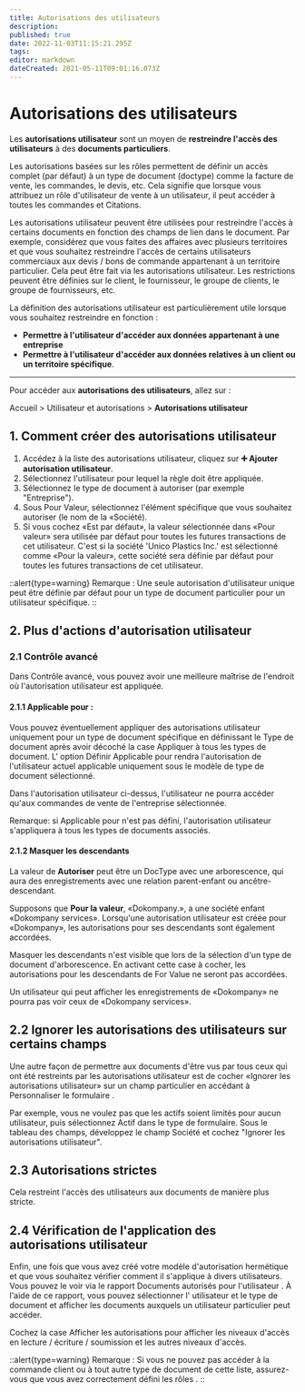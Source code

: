 ```yaml
---
title: Autorisations des utilisateurs
description: 
published: true
date: 2022-11-03T11:15:21.295Z
tags: 
editor: markdown
dateCreated: 2021-05-11T09:01:16.073Z
---
```


# Autorisations des utilisateurs
Les **autorisations utilisateur** sont un moyen de **restreindre l'accès des utilisateurs** à des **documents particuliers**.

Les autorisations basées sur les rôles permettent de définir un accès complet (par défaut) à un type de document (doctype) comme la facture de vente, les commandes, le devis, etc. Cela signifie que lorsque vous attribuez un rôle d'utilisateur de vente à un utilisateur, il peut accéder à toutes les commandes et Citations.

Les autorisations utilisateur peuvent être utilisées pour restreindre l'accès à certains documents en fonction des champs de lien dans le document. Par exemple, considérez que vous faites des affaires avec plusieurs territoires et que vous souhaitez restreindre l'accès de certains utilisateurs commerciaux aux devis / bons de commande appartenant à un territoire particulier. Cela peut être fait via les autorisations utilisateur. Les restrictions peuvent être définies sur le client, le fournisseur, le groupe de clients, le groupe de fournisseurs, etc.

La définition des autorisations utilisateur est particulièrement utile lorsque vous souhaitez restreindre en fonction :

- **Permettre à l'utilisateur d'accéder aux données appartenant à une entreprise**
- **Permettre à l'utilisateur d'accéder aux données relatives à un client ou un territoire spécifique**.

---

Pour accéder aux **autorisations des utilisateurs**, allez sur :

Accueil > Utilisateur et autorisations > **Autorisations utilisateur**

## 1. Comment créer des autorisations utilisateur 

1. Accédez à la liste des autorisations utilisateur, cliquez sur **:heavy_plus_sign: Ajouter autorisation utilisateur**.
2. Sélectionnez l'utilisateur pour lequel la règle doit être appliquée.
3. Sélectionnez le type de document à autoriser (par exemple "Entreprise").
4. Sous Pour Valeur, sélectionnez l'élément spécifique que vous souhaitez autoriser (le nom de la «Société).
5. Si vous cochez «Est par défaut», la valeur sélectionnée dans «Pour valeur» sera utilisée par défaut pour toutes les futures transactions de cet utilisateur. C'est si la société 'Unico Plastics Inc.' est sélectionné comme «Pour la valeur», cette société sera définie par défaut pour toutes les futures transactions de cet utilisateur.

::alert{type=warning}
Remarque : Une seule autorisation d'utilisateur unique peut être définie par défaut pour un type de document particulier pour un utilisateur spécifique.
::

## 2. Plus d'actions d'autorisation utilisateur
### 2.1 Contrôle avancé

Dans Contrôle avancé, vous pouvez avoir une meilleure maîtrise de l'endroit où l'autorisation utilisateur est appliquée.

#### 2.1.1 Applicable pour :

Vous pouvez éventuellement appliquer des autorisations utilisateur uniquement pour un type de document spécifique en définissant le Type de document après avoir décoché la case Appliquer à tous les types de document. L' option Définir Applicable pour rendra l'autorisation de l'utilisateur actuel applicable uniquement sous le modèle de type de document sélectionné.

Dans l'autorisation utilisateur ci-dessus, l'utilisateur ne pourra accéder qu'aux commandes de vente de l'entreprise sélectionnée.

Remarque: si Applicable pour n'est pas défini, l'autorisation utilisateur s'appliquera à tous les types de documents associés.

#### 2.1.2 Masquer les descendants

La valeur de **Autoriser** peut être un DocType avec une arborescence, qui aura des enregistrements avec une relation parent-enfant ou ancêtre-descendant.

Supposons que **Pour la valeur**, «Dokompany.», a une société enfant «Dokompany services». Lorsqu'une autorisation utilisateur est créée pour «Dokompany», les autorisations pour ses descendants sont également accordées.

Masquer les descendants n'est visible que lors de la sélection d'un type de document d'arborescence. En activant cette case à cocher, les autorisations pour les descendants de For Value ne seront pas accordées.

Un utilisateur qui peut afficher les enregistrements de «Dokompany» ne pourra pas voir ceux de «Dokompany services».

## 2.2 Ignorer les autorisations des utilisateurs sur certains champs

Une autre façon de permettre aux documents d'être vus par tous ceux qui ont été restreints par les autorisations utilisateur est de cocher «Ignorer les autorisations utilisateur» sur un champ particulier en accédant à Personnaliser le formulaire .

Par exemple, vous ne voulez pas que les actifs soient limités pour aucun utilisateur, puis sélectionnez Actif dans le type de formulaire. Sous le tableau des champs, développez le champ Société et cochez "Ignorer les autorisations utilisateur".

## 2.3 Autorisations strictes
Cela restreint l'accès des utilisateurs aux documents de manière plus stricte.

## 2.4 Vérification de l'application des autorisations utilisateur

Enfin, une fois que vous avez créé votre modèle d'autorisation hermétique et que vous souhaitez vérifier comment il s'applique à divers utilisateurs. Vous pouvez le voir via le rapport Documents autorisés pour l'utilisateur . À l'aide de ce rapport, vous pouvez sélectionner l' utilisateur et le type de document et afficher les documents auxquels un utilisateur particulier peut accéder.

Cochez la case Afficher les autorisations pour afficher les niveaux d'accès en lecture / écriture / soumission et les autres niveaux d'accès.

::alert{type=warning}
Remarque : Si vous ne pouvez pas accéder à la commande client ou à tout autre type de document de cette liste, assurez-vous que vous avez correctement défini les rôles .
::

